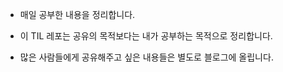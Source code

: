 - 매일 공부한 내용을 정리합니다.

- 이 TIL 레포는 공유의 목적보다는 내가 공부하는 목적으로 정리합니다.

- 많은 사람들에게 공유해주고 싶은 내용들은 별도로 블로그에 올립니다.
